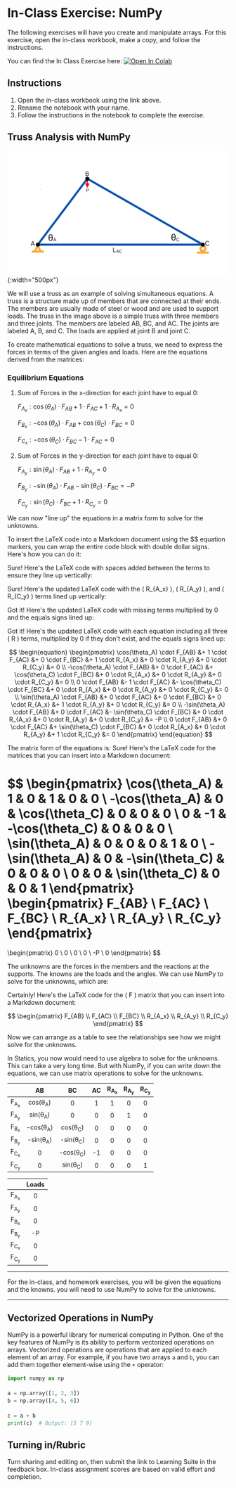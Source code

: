 # In-Class Exercise: NumPy

The following exercises will have you create and manipulate arrays. For this exercise, open the in-class workbook, make a copy, and follow the instructions.

You can find the In Class Exercise here:
<a href="https://colab.research.google.com/github/byu-cce270/content/blob/main/docs/unit3/03_numpy
/[your_name]_3_3_numpy_in_class.ipynb" target="_blank"><img src="https://colab.research.google.com/assets/colab-badge.
svg" alt="Open In Colab"/></a>

## Instructions
1. Open the in-class workbook using the link above.
2. Rename the notebook with your name.
3. Follow the instructions in the notebook to complete the exercise.

## Truss Analysis with NumPy
![truss.png](Images%2Ftruss.png){:width="500px"}

We will use a truss as an example of solving simultaneous equations. A truss is a structure made up of members that are connected at their ends. The members are usually made of steel or wood and are used to support loads. The truss in the image above is a simple truss with three members and three joints. The members are labeled AB, BC, and AC. The joints are labeled A, B, and C. The loads are applied at joint B and joint C.

To create mathematical equations to solve a truss, we need to express the forces in terms of the given angles and loads. Here are the equations derived from the matrices:

### Equilibrium Equations

1. Sum of Forces in the x-direction for each joint have to equal 0:

    $F_{A_x}: \cos(\theta_A) \cdot F_{AB} + 1 \cdot F_{AC} + 1 \cdot R_{A_x} = 0$

    $F_{B_x}: -\cos(\theta_A) \cdot F_{AB} + \cos(\theta_C) \cdot F_{BC} = 0$

    $F_{C_x}: -\cos(\theta_C) \cdot F_{BC} - 1 \cdot F_{AC} = 0$


2. Sum of Forces in the y-direction for each joint have to equal 0:

    $F_{A_y}: \sin(\theta_A) \cdot F_{AB} + 1 \cdot R_{A_y} = 0$

    $F_{B_y}: -\sin(\theta_A) \cdot F_{AB} - \sin(\theta_C) \cdot F_{BC} = -P$

    $F_{C_y}: \sin(\theta_C) \cdot F_{BC} + 1 \cdot R_{C_y} = 0$



We can now "line up" the equations in a matrix form to solve for the unknowns. 

To insert the LaTeX code into a Markdown document using the $$ equation markers, you can wrap the entire code block with double dollar signs. Here's how you can do it:


Sure! Here's the LaTeX code with spaces added between the terms to ensure they line up vertically:


Sure! Here's the updated LaTeX code with the \( R_{A_x} \), \( R_{A_y} \), and \( R_{C_y} \) terms lined up vertically:


Got it! Here's the updated LaTeX code with missing terms multiplied by 0 and the equals signs lined up:


Got it! Here's the updated LaTeX code with each equation including all three \( R \) terms, multiplied by 0 if they don't exist, and the equals signs lined up:


$$
\begin{equation}
\begin{pmatrix}
\cos(\theta_A) \cdot F_{AB} &+ 1 \cdot F_{AC} &+ 0 \cdot F_{BC} &+ 1 \cdot R_{A_x} &+ 0 \cdot R_{A_y} &+ 0 \cdot R_{C_y} &= 0 \\
-\cos(\theta_A) \cdot F_{AB} &+ 0 \cdot F_{AC} &+ \cos(\theta_C) \cdot F_{BC} &+ 0 \cdot R_{A_x} &+ 0 \cdot R_{A_y} &+ 0 \cdot R_{C_y} &= 0 \\
0 \cdot F_{AB} &- 1 \cdot F_{AC} &- \cos(\theta_C) \cdot F_{BC} &+ 0 \cdot R_{A_x} &+ 0 \cdot R_{A_y} &+ 0 \cdot R_{C_y} &= 0 \\
\sin(\theta_A) \cdot F_{AB} &+ 0 \cdot F_{AC} &+ 0 \cdot F_{BC} &+ 0 \cdot R_{A_x} &+ 1 \cdot R_{A_y} &+ 0 \cdot R_{C_y} &= 0 \\
-\sin(\theta_A) \cdot F_{AB} &+ 0 \cdot F_{AC} &- \sin(\theta_C) \cdot F_{BC} &+ 0 \cdot R_{A_x} &+ 0 \cdot R_{A_y} &+ 0 \cdot R_{C_y} &= -P \\
0 \cdot F_{AB} &+ 0 \cdot F_{AC} &+ \sin(\theta_C) \cdot F_{BC} &+ 0 \cdot R_{A_x} &+ 0 \cdot R_{A_y} &+ 1 \cdot R_{C_y} &= 0
\end{pmatrix}
\end{equation}
$$




The matrix form of the equations is:
Sure! Here's the LaTeX code for the matrices that you can insert into a Markdown document:


$$
\begin{pmatrix}
\cos(\theta_A) & 1 & 0 & 1 & 0 & 0 \\
-\cos(\theta_A) & 0 & \cos(\theta_C) & 0 & 0 & 0 \\
0 & -1 & -\cos(\theta_C) & 0 & 0 & 0 \\
\sin(\theta_A) & 0 & 0 & 0 & 1 & 0 \\
-\sin(\theta_A) & 0 & -\sin(\theta_C) & 0 & 0 & 0 \\
0 & 0 & \sin(\theta_C) & 0 & 0 & 1
\end{pmatrix}
\begin{pmatrix}
F_{AB} \\
F_{AC} \\
F_{BC} \\
R_{A_x} \\
R_{A_y} \\
R_{C_y}
\end{pmatrix}
=
\begin{pmatrix}
0 \\
0 \\
0 \\
0 \\
-P \\
0
\end{pmatrix}
$$

The unknowns are the forces in the members and the reactions at the supports. The knowns are the loads and the angles. We can use NumPy to solve for the unknowns, which are:

Certainly! Here's the LaTeX code for the \( F \) matrix that you can insert into a Markdown document:


$$
\begin{pmatrix}
F_{AB} \\
F_{AC} \\
F_{BC} \\
R_{A_x} \\
R_{A_y} \\
R_{C_y}
\end{pmatrix}
$$

Now we can arrange as a table to see the relationships see how we might solve for the unknowns.

In Statics, you now would need to use algebra to solve for the unknowns. This can take a very long time.  But with NumPy, if you can write down the equations,  we can use matrix operations to solve for the unknowns.

|                           |             AB            |             BC            | AC | R<sub>A<sub>x</sub></sub> | R<sub>A<sub>y</sub></sub> | R<sub>C<sub>y</sub></sub> |
|:-------------------------:|:-------------------------:|:-------------------------:|:--:|:-------------------------:|:-------------------------:|:-------------------------:|
| F<sub>A<sub>x</sub></sub> |  cos(&theta;<sub>A</sub>) |             0             |  1 |             1             |             0             |             0             |
| F<sub>A<sub>y</sub></sub> |  sin(&theta;<sub>A</sub>) |             0             |  0 |             0             |             1             |             0             |
| F<sub>B<sub>x</sub></sub> | -cos(&theta;<sub>A</sub>) |  cos(&theta;<sub>C</sub>) |  0 |             0             |             0             |             0             |
| F<sub>B<sub>y</sub></sub> | -sin(&theta;<sub>A</sub>) | -sin(&theta;<sub>C</sub>) |  0 |             0             |             0             |             0             |
| F<sub>C<sub>x</sub></sub> |             0             | -cos(&theta;<sub>C</sub>) | -1 |             0             |             0             |             0             |
| F<sub>C<sub>y</sub></sub> |             0             |  sin(&theta;<sub>C</sub>) |  0 |             0             |             0             |             1             |

|                           | Loads |
|:-------------------------:|:-----:|
| F<sub>A<sub>x</sub></sub> |   0   |
| F<sub>A<sub>y</sub></sub> |   0   |
| F<sub>B<sub>x</sub></sub> |   0   |
| F<sub>B<sub>y</sub></sub> |  -P   |
| F<sub>C<sub>x</sub></sub> |   0   |
| F<sub>C<sub>y</sub></sub> |   0   |

---

For the in-class, and homework exercises, you will be given the equations and the knowns. you will need to use NumPy to solve for the unknowns.

---


## Vectorized Operations in NumPy

NumPy is a powerful library for numerical computing in Python. One of the key features of NumPy is its ability to perform vectorized operations on arrays. Vectorized operations are operations that are applied to each element of an array. For example, if you have two arrays `a` and `b`, you can add them together element-wise using the `+` operator:

```python   
import numpy as np

a = np.array([1, 2, 3])
b = np.array([4, 5, 6])

c = a + b
print(c)  # Output: [5 7 9]
```


## Turning in/Rubric
Turn sharing and editing on, then submit the link to Learning Suite in the feedback box. In-class assignment scores are based on valid effort and completion.
